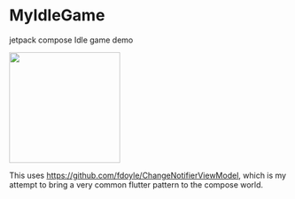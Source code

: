 # MyIdleGame
jetpack compose Idle game demo

<img src="https://user-images.githubusercontent.com/2229837/128657416-4653b703-d583-43a0-967e-0983761720e7.png" data-canonical-src="https://user-images.githubusercontent.com/2229837/128657416-4653b703-d583-43a0-967e-0983761720e7.png" width="200"/>

This uses https://github.com/fdoyle/ChangeNotifierViewModel, which is my attempt to bring a very common flutter pattern to the compose world. 
